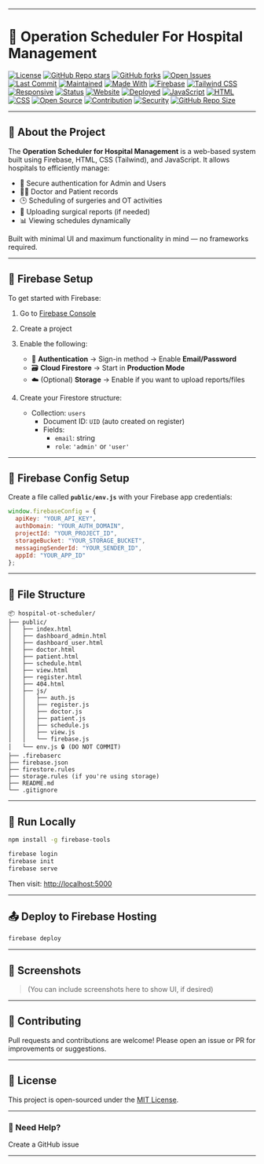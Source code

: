 
---

# 🏥 Operation Scheduler For Hospital Management

[![License](https://img.shields.io/github/license/your-username/Operation-Scheduler-For-Hospital-Management?color=blue)](LICENSE)
[![GitHub Repo stars](https://img.shields.io/github/stars/your-username/Operation-Scheduler-For-Hospital-Management?style=social)](https://github.com/your-username/Operation-Scheduler-For-Hospital-Management/stargazers)
[![GitHub forks](https://img.shields.io/github/forks/your-username/Operation-Scheduler-For-Hospital-Management?style=social)](https://github.com/your-username/Operation-Scheduler-For-Hospital-Management/network)
[![Open Issues](https://img.shields.io/github/issues/your-username/Operation-Scheduler-For-Hospital-Management)](https://github.com/your-username/Operation-Scheduler-For-Hospital-Management/issues)
[![Last Commit](https://img.shields.io/github/last-commit/your-username/Operation-Scheduler-For-Hospital-Management)](https://github.com/your-username/Operation-Scheduler-For-Hospital-Management/commits/main)
[![Maintained](https://img.shields.io/maintenance/yes/2025)]()
[![Made With](https://img.shields.io/badge/Made%20With-JavaScript-yellow)]()
[![Firebase](https://img.shields.io/badge/Backend-Firebase-orange)]()
[![Tailwind CSS](https://img.shields.io/badge/Style-TailwindCSS-blue)]()
[![Responsive](https://img.shields.io/badge/Responsive-Yes-brightgreen)]()
[![Status](https://img.shields.io/badge/Project-Complete-success)]()
[![Website](https://img.shields.io/website?down_color=red&down_message=offline&up_color=green&up_message=live&url=https%3A%2F%2Ffirebase.google.com)]()
[![Deployed](https://img.shields.io/badge/Deployed-Firebase%20Hosting-success)]()
[![JavaScript](https://img.shields.io/badge/Language-JavaScript-yellow)]()
[![HTML](https://img.shields.io/badge/Markup-HTML5-red)]()
[![CSS](https://img.shields.io/badge/Style-CSS3-blue)]()
[![Open Source](https://img.shields.io/badge/Open%20Source-Yes-brightgreen)]()
[![Contribution](https://img.shields.io/badge/Contributions-Welcome-lightgrey)]()
[![Security](https://img.shields.io/badge/Security-Firestore%20Rules-important)]()
[![GitHub Repo Size](https://img.shields.io/github/repo-size/your-username/Operation-Scheduler-For-Hospital-Management)]()

---

## 📖 About the Project

The **Operation Scheduler for Hospital Management** is a web-based system built using Firebase, HTML, CSS (Tailwind), and JavaScript. It allows hospitals to efficiently manage:

- 🔐 Secure authentication for Admin and Users
- 👨‍⚕️ Doctor and Patient records
- 🕒 Scheduling of surgeries and OT activities
- 📃 Uploading surgical reports (if needed)
- 📊 Viewing schedules dynamically

Built with minimal UI and maximum functionality in mind — no frameworks required.

---

## 🔧 Firebase Setup

To get started with Firebase:

1. Go to [Firebase Console](https://console.firebase.google.com)
2. Create a project
3. Enable the following:
   - 🔑 **Authentication** → Sign-in method → Enable **Email/Password**
   - 🗃️ **Cloud Firestore** → Start in **Production Mode**
   - ☁️ (Optional) **Storage** → Enable if you want to upload reports/files

4. Create your Firestore structure:
   - Collection: `users`
     - Document ID: `UID` (auto created on register)
     - Fields:
       - `email`: string
       - `role`: `'admin'` or `'user'`

---

## 🔐 Firebase Config Setup

Create a file called **`public/env.js`** with your Firebase app credentials:

```js
window.firebaseConfig = {
  apiKey: "YOUR_API_KEY",
  authDomain: "YOUR_AUTH_DOMAIN",
  projectId: "YOUR_PROJECT_ID",
  storageBucket: "YOUR_STORAGE_BUCKET",
  messagingSenderId: "YOUR_SENDER_ID",
  appId: "YOUR_APP_ID"
};
````

---

## 📁 File Structure

```
📦 hospital-ot-scheduler/
├── public/
│   ├── index.html
│   ├── dashboard_admin.html
│   ├── dashboard_user.html
│   ├── doctor.html
│   ├── patient.html
│   ├── schedule.html
│   ├── view.html
│   ├── register.html
│   ├── 404.html
│   ├── js/
│   │   ├── auth.js
│   │   ├── register.js
│   │   ├── doctor.js
│   │   ├── patient.js
│   │   ├── schedule.js
│   │   ├── view.js
│   │   └── firebase.js
│   └── env.js 🔒 (DO NOT COMMIT)
├── .firebaserc
├── firebase.json
├── firestore.rules
├── storage.rules (if you're using storage)
├── README.md
└── .gitignore
```

---

## 🚀 Run Locally

```bash
npm install -g firebase-tools

firebase login
firebase init
firebase serve
```

Then visit: [http://localhost:5000](http://localhost:5000)

---

## 📤 Deploy to Firebase Hosting

```bash
firebase deploy
```

---

## 📸 Screenshots

> (You can include screenshots here to show UI, if desired)

---

## 🙌 Contributing

Pull requests and contributions are welcome!
Please open an issue or PR for improvements or suggestions.

---

## 📜 License

This project is open-sourced under the [MIT License](LICENSE).

---

### 💬 Need Help?

Create a GitHub issue

---
